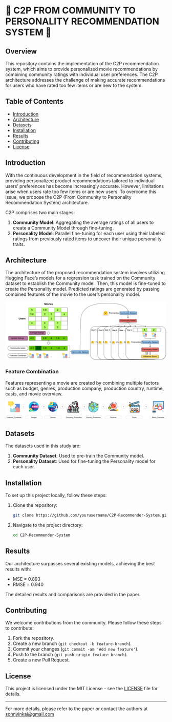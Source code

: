 # 🤗 C2P FROM COMMUNITY TO PERSONALITY RECOMMENDATION SYSTEM 🤗 

## Overview

This repository contains the implementation of the C2P recommendation system, which aims to provide personalized movie recommendations by combining community ratings with individual user preferences. The C2P architecture addresses the challenge of making accurate recommendations for users who have rated too few items or are new to the system.

## Table of Contents

- [Introduction](#introduction)
- [Architecture](#architecture)
- [Datasets](#datasets)
- [Installation](#installation)
- [Results](#results)
- [Contributing](#contributing)
- [License](#license)

## Introduction

With the continuous development in the field of recommendation systems, providing personalized product recommendations tailored to individual users’ preferences has become increasingly accurate. However, limitations arise when users rate too few items or are new users. To overcome this issue, we propose the C2P (From Community to Personality Recommendation System) architecture.

C2P comprises two main stages:
1. **Community Model**: Aggregating the average ratings of all users to create a Community Model through fine-tuning.
2. **Personality Model**: Parallel fine-tuning for each user using their labeled ratings from previously rated items to uncover their unique personality traits.

## Architecture

The architecture of the proposed recommendation system involves utilizing Hugging Face’s models for a regression task trained on the Community dataset to establish the Community model. Then, this model is fine-tuned to create the Personality model. Predicted ratings are generated by passing combined features of the movie to the user’s personality model.

![C2P Architecture](image/architecture.png)

### Feature Combination

Features representing a movie are created by combining multiple factors such as budget, genres, production company, production country, runtime, casts, and movie overview.

![Feature Combination](image/features_combined.png)

## Datasets

The datasets used in this study are:

1. **Community Dataset**: Used to pre-train the Community model.
2. **Personality Dataset**: Used for fine-tuning the Personality model for each user.

## Installation

To set up this project locally, follow these steps:

1. Clone the repository:
    ```sh
    git clone https://github.com/yourusername/C2P-Recommender-System.git
    ```
2. Navigate to the project directory:
    ```sh
    cd C2P-Recommender-System
    ```

## Results

Our architecture surpasses several existing models, achieving the best results with:
- MSE = 0.893
- RMSE = 0.940

The detailed results and comparisons are provided in the paper.

## Contributing

We welcome contributions from the community. Please follow these steps to contribute:

1. Fork the repository.
2. Create a new branch (`git checkout -b feature-branch`).
3. Commit your changes (`git commit -am 'Add new feature'`).
4. Push to the branch (`git push origin feature-branch`).
5. Create a new Pull Request.

## License

This project is licensed under the MIT License - see the [LICENSE](LICENSE) file for details.

---

For more details, please refer to the paper or contact the authors at [sonnyinkai@gmail.com](mailto:sonnyinkai@gmail.com)
